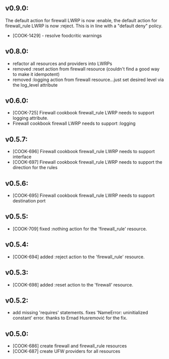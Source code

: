 ## v0.9.0:

The default action for firewall LWRP is now :enable, the default
action for firewall_rule LWRP is now :reject. This is in line with a
"default deny" policy.

* [COOK-1429] - resolve foodcritic warnings

## v0.8.0:

* refactor all resources and providers into LWRPs
* removed :reset action from firewall resource (couldn't find a good way to make it idempotent)
* removed :logging action from firewall resource...just set desired level via the log_level attribute

## v0.6.0:

* [COOK-725] Firewall cookbook firewall_rule LWRP needs to support logging attribute.
* Firewall cookbook firewall LWRP needs to support :logging

## v0.5.7:

* [COOK-696] Firewall cookbook firewall_rule LWRP needs to support interface
* [COOK-697] Firewall cookbook firewall_rule LWRP needs to support the direction for the rules

## v0.5.6:

* [COOK-695] Firewall cookbook firewall_rule LWRP needs to support destination port

## v0.5.5:

* [COOK-709] fixed :nothing action for the 'firewall_rule' resource.

## v0.5.4:

* [COOK-694] added :reject action to the 'firewall_rule' resource.

## v0.5.3:

* [COOK-698] added :reset action to the 'firewall' resource.

## v0.5.2:

* add missing 'requires' statements. fixes 'NameError: uninitialized constant' error.
thanks to Ernad Husremović for the fix.

## v0.5.0:

* [COOK-686] create firewall and firewall_rule resources
* [COOK-687] create UFW providers for all resources
